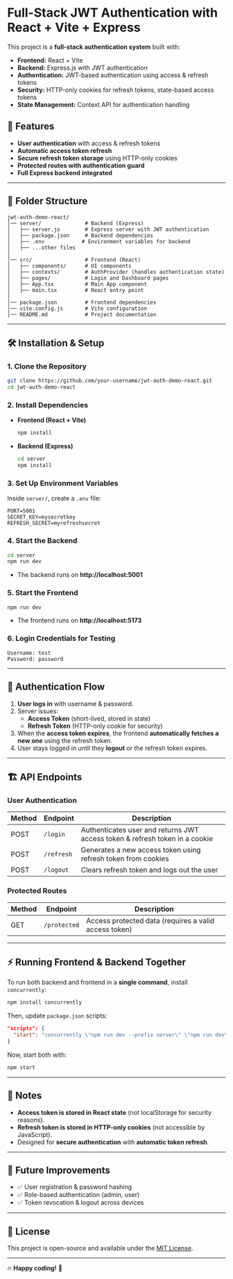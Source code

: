 # Full-Stack JWT Authentication with React + Vite + Express

This project is a **full-stack authentication system** built with:

- **Frontend:** React + Vite
- **Backend:** Express.js with JWT authentication
- **Authentication:** JWT-based authentication using access & refresh tokens
- **Security:** HTTP-only cookies for refresh tokens, state-based access tokens
- **State Management:** Context API for authentication handling

## 🚀 Features

- **User authentication** with access & refresh tokens
- **Automatic access token refresh**
- **Secure refresh token storage** using HTTP-only cookies
- **Protected routes with authentication guard**
- **Full Express backend integrated**

---

## 📂 Folder Structure

```
jwt-auth-demo-react/
│── server/              # Backend (Express)
│   ├── server.js        # Express server with JWT authentication
│   ├── package.json     # Backend dependencies
│   ├── .env            # Environment variables for backend
│   ├── ...other files
│
│── src/                 # Frontend (React)
│   ├── components/      # UI components
│   ├── contexts/        # AuthProvider (handles authentication state)
│   ├── pages/           # Login and Dashboard pages
│   ├── App.tsx          # Main App component
│   ├── main.tsx         # React entry point
│
│── package.json         # Frontend dependencies
│── vite.config.js       # Vite configuration
│── README.md            # Project documentation
```

---

## 🛠 Installation & Setup

### **1. Clone the Repository**

```sh
git clone https://github.com/your-username/jwt-auth-demo-react.git
cd jwt-auth-demo-react
```

### **2. Install Dependencies**

- **Frontend (React + Vite)**
  ```sh
  npm install
  ```
- **Backend (Express)**
  ```sh
  cd server
  npm install
  ```

### **3. Set Up Environment Variables**

Inside `server/`, create a `.env` file:

```env
PORT=5001
SECRET_KEY=mysecretkey
REFRESH_SECRET=myrefreshsecret
```

### **4. Start the Backend**

```sh
cd server
npm run dev
```

- The backend runs on **http://localhost:5001**

### **5. Start the Frontend**

```sh
npm run dev
```

- The frontend runs on **http://localhost:5173**

### **6. Login Credentials for Testing**

```
Username: test
Password: password
```

---

## 🔐 Authentication Flow

1. **User logs in** with username & password.
2. Server issues:
   - **Access Token** (short-lived, stored in state)
   - **Refresh Token** (HTTP-only cookie for security)
3. When the **access token expires**, the frontend **automatically fetches a new one** using the refresh token.
4. User stays logged in until they **logout** or the refresh token expires.

---

## 🏗 API Endpoints

### **User Authentication**

| Method | Endpoint   | Description                                                                 |
| ------ | ---------- | --------------------------------------------------------------------------- |
| POST   | `/login`   | Authenticates user and returns JWT access token & refresh token in a cookie |
| POST   | `/refresh` | Generates a new access token using refresh token from cookies               |
| POST   | `/logout`  | Clears refresh token and logs out the user                                  |

### **Protected Routes**

| Method | Endpoint     | Description                                           |
| ------ | ------------ | ----------------------------------------------------- |
| GET    | `/protected` | Access protected data (requires a valid access token) |

---

## ⚡ Running Frontend & Backend Together

To run both backend and frontend in a **single command**, install `concurrently`:

```sh
npm install concurrently
```

Then, update `package.json` scripts:

```json
"scripts": {
  "start": "concurrently \"npm run dev --prefix server\" \"npm run dev\""
}
```

Now, start both with:

```sh
npm start
```

---

## 📌 Notes

- **Access token is stored in React state** (not localStorage for security reasons).
- **Refresh token is stored in HTTP-only cookies** (not accessible by JavaScript).
- Designed for **secure authentication** with **automatic token refresh**.

---

## 🎯 Future Improvements

- ✅ User registration & password hashing
- ✅ Role-based authentication (admin, user)
- ✅ Token revocation & logout across devices

---

## 📜 License

This project is open-source and available under the [MIT License](LICENSE).

---

🔥 **Happy coding!** 🚀
